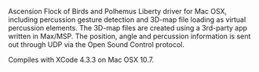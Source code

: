 Ascension Flock of Birds and Polhemus Liberty driver for Mac OSX, including percussion gesture detection and 3D-map file loading as virtual percussion elements. The 3D-map files are created using a 3rd-party app written in Max/MSP. The position, angle and percussion information is sent out through UDP via the Open Sound Control protocol.

Compiles with XCode 4.3.3 on Mac OSX 10.7.

